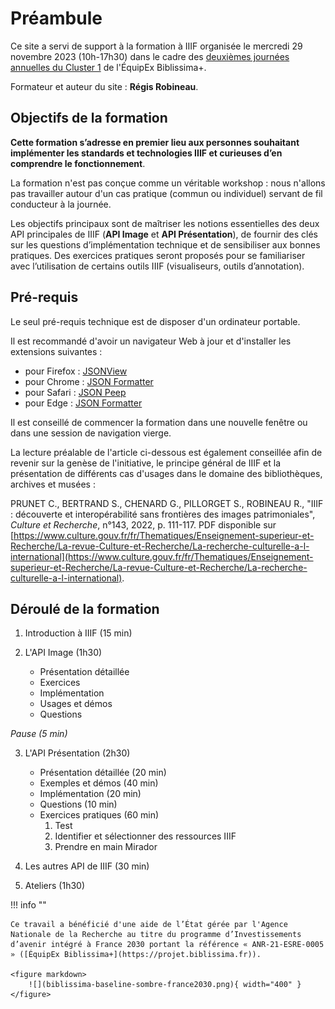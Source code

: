 # Préambule

Ce site a servi de support à la formation à IIIF organisée le mercredi 29 novembre 2023 (10h-17h30) dans le cadre des [deuxièmes journées annuelles du Cluster 1](https://projet.biblissima.fr/fr/actualites/journees-annuelles-2023-cluster-1-acquisition-corpus-sources-interoperables) de l'ÉquipEx Biblissima+.

Formateur et auteur du site : **Régis Robineau**.


## Objectifs de la formation

**Cette formation s’adresse en premier lieu aux personnes souhaitant implémenter les standards et technologies IIIF et curieuses d’en comprendre le fonctionnement**.

La formation n'est pas conçue comme un véritable workshop : nous n'allons pas travailler autour d'un cas pratique (commun ou individuel) servant de fil conducteur à la journée.

Les objectifs principaux sont de maîtriser les notions essentielles des deux API principales de IIIF (**API Image** et **API Présentation**), de fournir des clés sur les questions d’implémentation technique et de sensibiliser aux bonnes pratiques. Des exercices pratiques seront proposés pour se familiariser avec l’utilisation de certains outils IIIF (visualiseurs, outils d’annotation).


## Pré-requis

Le seul pré-requis technique est de disposer d'un ordinateur portable.

Il est recommandé d'avoir un navigateur Web à jour et d'installer les extensions suivantes :

- pour Firefox : [JSONView](https://addons.mozilla.org/fr/firefox/addon/jsonview/)
- pour Chrome : [JSON Formatter](https://chrome.google.com/webstore/detail/json-formatter/bcjindcccaagfpapjjmafapmmgkkhgoa)
- pour Safari : [JSON Peep](https://apps.apple.com/us/app/json-peep-for-safari/id1458969831?mt=12)
- pour Edge : [JSON Formatter](https://microsoftedge.microsoft.com/addons/detail/json-formatter-for-edge/njpoigijhgbionbfdbaopheedbpdoddi)

Il est conseillé de commencer la formation dans une nouvelle fenêtre ou dans une session de navigation vierge.

La lecture préalable de l'article ci-dessous est également conseillée afin de revenir sur la genèse de l'initiative, le principe général de IIIF et la présentation de différents cas d'usages dans le domaine des bibliothèques, archives et musées :

PRUNET C., BERTRAND S., CHENARD G., PILLORGET S., ROBINEAU R., "IIIF : découverte et interopérabilité sans frontières des images patrimoniales", _Culture et Recherche_, n°143, 2022, p. 111-117. PDF disponible sur [https://www.culture.gouv.fr/fr/Thematiques/Enseignement-superieur-et-Recherche/La-revue-Culture-et-Recherche/La-recherche-culturelle-a-l-international](https://www.culture.gouv.fr/fr/Thematiques/Enseignement-superieur-et-Recherche/La-revue-Culture-et-Recherche/La-recherche-culturelle-a-l-international).


## Déroulé de la formation

1. Introduction à IIIF (15 min)

2. L'API Image (1h30)

    - Présentation détaillée 
    - Exercices
    - Implémentation
    - Usages et démos
    - Questions

_Pause (5 min)_

3. L'API Présentation (2h30)

    - Présentation détaillée (20 min)
    - Exemples et démos (40 min)
    - Implémentation (20 min)
    - Questions (10 min)
    - Exercices pratiques (60 min)
        1. Test
        2. Identifier et sélectionner des ressources IIIF
        3. Prendre en main Mirador
    
4. Les autres API de IIIF (30 min)

5. Ateliers (1h30)

!!! info ""

    Ce travail a bénéficié d'une aide de l’État gérée par l'Agence Nationale de la Recherche au titre du programme d’Investissements d’avenir intégré à France 2030 portant la référence « ANR-21-ESRE-0005 » ([ÉquipEx Biblissima+](https://projet.biblissima.fr)).

    <figure markdown>
        ![](biblissima-baseline-sombre-france2030.png){ width="400" }
    </figure>
